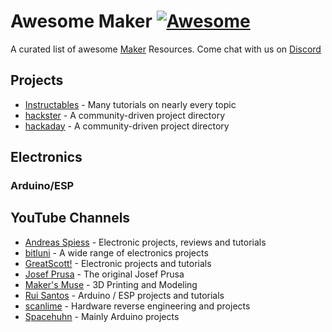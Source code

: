 # Awesome Maker [![Awesome](https://awesome.re/badge-flat2.svg)](https://awesome.re)

A curated list of awesome [Maker](https://en.wikipedia.org/wiki/Maker_culture) Resources. Come chat with us on [Discord](https://discord.gg/WZyyYtA)

## Projects
* [Instructables](https://www.instructables.com/) - Many tutorials on nearly every topic
* [hackster](https://www.hackster.io/projects) - A community-driven project directory
* [hackaday](https://hackaday.io/lists) - A community-driven project directory

## Electronics
### Arduino/ESP
### 

## YouTube Channels
* [Andreas Spiess](https://www.youtube.com/channel/UCu7_D0o48KbfhpEohoP7YSQ) - Electronic projects, reviews and tutorials
* [bitluni](https://www.youtube.com/user/bitlunislab) - A wide range of electronics projects
* [GreatScott!](https://www.youtube.com/channel/UC6mIxFTvXkWQVEHPsEdflzQ) - Electronic projects and tutorials
* [Josef Prusa](https://www.youtube.com/channel/UCLHAxAdvAKJY0niRJZRYMvg) - The original Josef Prusa
* [Maker's Muse](https://www.youtube.com/channel/UCxQbYGpbdrh-b2ND-AfIybg) - 3D Printing and Modeling
* [Rui Santos](https://www.youtube.com/user/RandomNerdTutorials/) - Arduino / ESP projects and tutorials
* [scanlime](https://www.youtube.com/user/micahjd) - Hardware reverse engineering and projects
* [Spacehuhn](https://www.youtube.com/user/g0ldk) - Mainly Arduino projects
